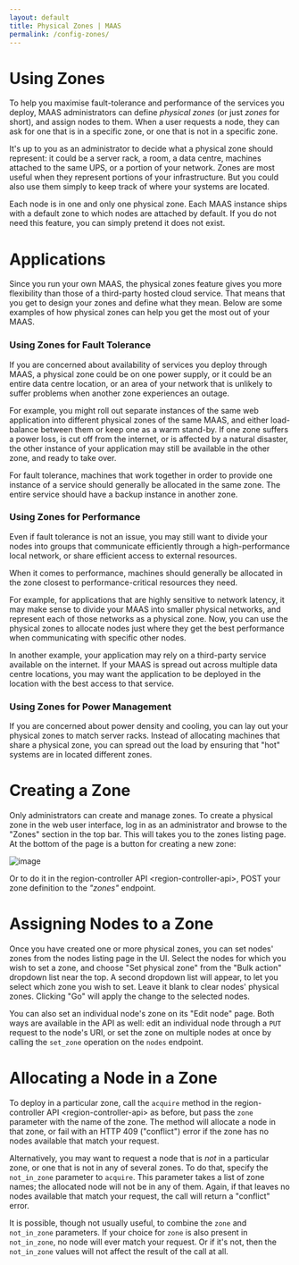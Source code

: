 ```yaml
---
layout: default
title: Physical Zones | MAAS
permalink: /config-zones/
---
```


# Using Zones

To help you maximise fault-tolerance and performance of the services you deploy, MAAS administrators can define *physical zones* (or just *zones* for short), and assign nodes to them. When a user requests a node, they can ask for one that is in a specific zone, or one that is not in a specific zone.

It's up to you as an administrator to decide what a physical zone should represent: it could be a server rack, a room, a data centre, machines attached to the same UPS, or a portion of your network. Zones are most useful when they represent portions of your infrastructure. But you could also use them simply to keep track of where your systems are located.

Each node is in one and only one physical zone. Each MAAS instance ships with a default zone to which nodes are attached by default. If you do not need this feature, you can simply pretend it does not exist.

# Applications

Since you run your own MAAS, the physical zones feature gives you more flexibility than those of a third-party hosted cloud service. That means that you get to design your zones and define what they mean. Below are some examples of how physical zones can help you get the most out of your MAAS.

### Using Zones for Fault Tolerance

If you are concerned about availability of services you deploy through MAAS, a physical zone could be on one power supply, or it could be an entire data centre location, or an area of your network that is unlikely to suffer problems when another zone experiences an outage.

For example, you might roll out separate instances of the same web application into different physical zones of the same MAAS, and either load-balance between them or keep one as a warm stand-by. If one zone suffers a power loss, is cut off from the internet, or is affected by a natural disaster, the other instance of your application may still be available in the other zone, and ready to take over.

For fault tolerance, machines that work together in order to provide one instance of a service should generally be allocated in the same zone. The entire service should have a backup instance in another zone.

### Using Zones for Performance

Even if fault tolerance is not an issue, you may still want to divide your nodes into groups that communicate efficiently through a high-performance local network, or share efficient access to external resources.

When it comes to performance, machines should generally be allocated in the zone closest to performance-critical resources they need.

For example, for applications that are highly sensitive to network latency, it may make sense to divide your MAAS into smaller physical networks, and represent each of those networks as a physical zone. Now, you can use the physical zones to allocate nodes just where they get the best performance when communicating with specific other nodes.

In another example, your application may rely on a third-party service available on the internet. If your MAAS is spread out across multiple data centre locations, you may want the application to be deployed in the location with the best access to that service.

### Using Zones for Power Management

If you are concerned about power density and cooling, you can lay out your physical zones to match server racks. Instead of allocating machines that share a physical zone, you can spread out the load by ensuring that "hot" systems are in located different zones.

# Creating a Zone

Only administrators can create and manage zones. To create a physical zone in the web user interface, log in as an administrator and browse to the "Zones" section in the top bar. This will takes you to the zones listing page. At the bottom of the page is a button for creating a new zone:

![image](media/add-zone.*)

Or to do it in the region-controller API \<region-controller-api\>, POST your zone definition to the *"zones"* endpoint.

# Assigning Nodes to a Zone

Once you have created one or more physical zones, you can set nodes' zones from the nodes listing page in the UI. Select the nodes for which you wish to set a zone, and choose "Set physical zone" from the "Bulk action" dropdown list near the top. A second dropdown list will appear, to let you select which zone you wish to set. Leave it blank to clear nodes' physical zones. Clicking "Go" will apply the change to the selected nodes.

You can also set an individual node's zone on its "Edit node" page. Both ways are available in the API as well: edit an individual node through a `PUT` request to the node's URI, or set the zone on multiple nodes at once by calling the `set_zone` operation on the `nodes` endpoint.

# Allocating a Node in a Zone

To deploy in a particular zone, call the `acquire` method in the region-controller API \<region-controller-api\> as before, but pass the `zone` parameter with the name of the zone. The method will allocate a node in that zone, or fail with an HTTP 409 ("conflict") error if the zone has no nodes available that match your request.

Alternatively, you may want to request a node that is *not* in a particular zone, or one that is not in any of several zones. To do that, specify the `not_in_zone` parameter to `acquire`. This parameter takes a list of zone names; the allocated node will not be in any of them. Again, if that leaves no nodes available that match your request, the call will return a "conflict" error.

It is possible, though not usually useful, to combine the `zone` and `not_in_zone` parameters. If your choice for `zone` is also present in `not_in_zone`, no node will ever match your request. Or if it's not, then the `not_in_zone` values will not affect the result of the call at all.
